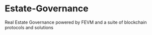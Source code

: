 # Estate-Governance
Real Estate Governance powered by FEVM and a suite of blockchain protocols and solutions
